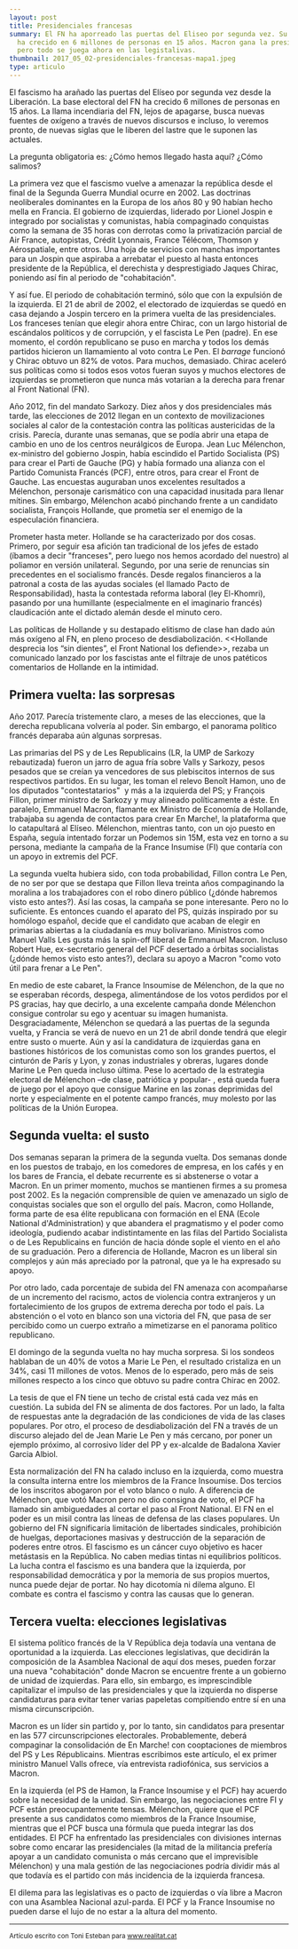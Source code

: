 ```yaml
---
layout: post
title: Presidenciales francesas
summary: El FN ha aporreado las puertas del Eliseo por segunda vez. Su base base electoral
  ha crecido en 6 millones de personas en 15 años. Macron gana la presidencia
  pero todo se juega ahora en las legistalivas.
thumbnail: 2017_05_02-presidenciales-francesas-mapa1.jpeg
type: articulo
---
```



El fascismo ha arañado las puertas del Elíseo por segunda vez desde la Liberación. La base electoral del FN ha crecido 6 millones de personas en 15 años. La llama incendiaria del FN, lejos de apagarse, busca nuevas fuentes de oxígeno a través de nuevos discursos e incluso, lo veremos pronto, de nuevas siglas que le liberen del lastre que le suponen las actuales.

La pregunta obligatoria es: ¿Cómo hemos llegado hasta aquí? ¿Cómo salimos?

La primera vez que el fascismo vuelve a amenazar la república desde el final de la Segunda Guerra Mundial ocurre en 2002. Las doctrinas neoliberales dominantes en la Europa de los años 80 y 90 habían hecho mella en Francia. El gobierno de izquierdas, liderado por Lionel Jospin e integrado por socialistas y comunistas, había compaginado conquistas como la semana de 35 horas con derrotas como la privatización parcial de Air France, autopistas, Crédit Lyonnais, France Télécom, Thomson y Aérospatiale, entre otros. Una hoja de servicios con manchas importantes para un Jospin que aspiraba a arrebatar el puesto al hasta entonces presidente de la República, el derechista y desprestigiado Jaques Chirac, poniendo así fin al periodo de "cohabitación".

Y así fue. El periodo de cohabitación terminó, sólo que con la expulsión de la izquierda. El 21 de abril de 2002, el electorado de izquierdas se quedó en casa dejando a Jospin tercero en la primera vuelta de las presidenciales. Los franceses tenían que elegir ahora entre Chirac, con un largo historial de escándalos políticos y de corrupción, y el fascista Le Pen (padre). En ese momento, el cordón republicano se puso en marcha y todos los demás partidos hicieron un llamamiento al voto contra Le Pen. El *barrage* funcionó y Chirac obtuvo un 82% de votos. Para muchos, demasiado. Chirac aceleró sus políticas como si todos esos votos fueran suyos y muchos electores de izquierdas se prometieron que nunca más votarían a la derecha para frenar al Front National (FN).

Año 2012, fin del mandato Sarkozy. Diez años y dos presidenciales más tarde, las elecciones de 2012 llegan en un contexto de movilizaciones sociales al calor de la contestación contra las políticas austericidas de la crisis. Parecía, durante unas semanas, que se podía abrir una etapa de cambio en uno de los centros neurálgicos de Europa. Jean Luc Mélenchon, ex-ministro del gobierno Jospin, había escindido el Partido Socialista (PS) para crear el Parti de Gauche (PG) y había formado una alianza con el Partido Comunista Francés (PCF), entre otros, para crear el Front de Gauche. Las encuestas auguraban unos excelentes resultados a Mélenchon, personaje carismático con una capacidad inusitada para llenar mítines. Sin embargo, Mélenchon acabó pinchando frente a un candidato socialista, François Hollande, que prometía ser el enemigo de la especulación financiera.

Prometer hasta meter. Hollande se ha caracterizado por dos cosas. Primero, por seguir esa afición tan tradicional de los jefes de estado (íbamos a decir "franceses", pero luego nos hemos acordado del nuestro) al poliamor en versión unilateral. Segundo, por una serie de renuncias sin precedentes en el socialismo francés. Desde regalos financieros a la patronal a costa de las ayudas sociales (el llamado Pacto de Responsabilidad), hasta la contestada reforma laboral (ley El-Khomri), pasando por una humillante (especialmente en el imaginario francés) claudicación ante el dictado alemán desde el minuto cero.

Las políticas de Hollande y su destapado elitismo de clase han dado aún más oxígeno al FN, en pleno proceso de desdiabolización. <<Hollande desprecia los “sin dientes”, el Front National los defiende>>, rezaba un comunicado lanzado por los fascistas ante el filtraje de unos patéticos comentarios de Hollande en la intimidad.

## Primera vuelta: las sorpresas

Año 2017. Parecía tristemente claro, a meses de las elecciones, que la derecha republicana volvería al poder. Sin embargo, el panorama político francés deparaba aún algunas sorpresas.

Las primarias del PS y de Les Republicains (LR, la UMP de Sarkozy rebautizada) fueron un jarro de agua fría sobre Valls y Sarkozy, pesos pesados que se creían ya vencedores de sus plebiscitos internos de sus respectivos partidos. En su lugar, les toman el relevo Benoît Hamon, uno de los diputados "contestatarios"  y más a la izquierda del PS; y François Fillon, primer ministro de Sarkozy y muy alineado políticamente a éste. En paralelo, Emmanuel Macron, flamante ex Ministro de Economía de Hollande, trabajaba su agenda de contactos para crear En Marche!, la plataforma que lo catapultará al Elíseo. Mélenchon, mientras tanto, con un ojo puesto en España, seguía intentado forzar un Podemos sin 15M, esta vez en torno a su persona, mediante la campaña de la France Insumise (FI) que contaría con un apoyo in extremis del PCF.

La segunda vuelta hubiera sido, con toda probabilidad, Fillon contra Le Pen, de no ser por que se destapa que Fillon lleva treinta años compaginando la moralina a los trabajadores con el robo dinero público (¿dónde habremos visto esto antes?). Así las cosas, la campaña se pone interesante. Pero no lo suficiente. Es entonces cuando el aparato del PS, quizás inspirado por su homólogo español, decide que el candidato que acaban de elegir en primarias abiertas a la ciudadanía es muy bolivariano. Ministros como Manuel Valls Les gusta más la spin-off liberal de Emmanuel Macron. Incluso Robert Hue, ex-secretario general del PCF desertado a órbitas socialistas (¿dónde hemos visto esto antes?), declara su apoyo a Macron "como voto útil para frenar a Le Pen".

En medio de este cabaret, la France Insoumise de Mélenchon, de la que no se esperaban récords, despega, alimentándose de los votos perdidos por el PS gracias, hay que decirlo, a una excelente campaña donde Mélenchon consigue controlar su ego y acentuar su imagen humanista. Desgraciadamente, Mélenchon se quedará a las puertas de la segunda vuelta, y Francia se verá de nuevo en un 21 de abril donde tendrá que elegir entre susto o muerte. Aún y así la candidatura de izquierdas gana en bastiones históricos de los comunistas como son los grandes puertos, el cinturón de París y Lyon, y zonas industriales y obreras, lugares donde Marine Le Pen queda incluso última. Pese lo acertado de la estrategia electoral de Mélenchon –de clase, patriótica y popular- , está queda fuera de juego por el apoyo que consigue Marine en las zonas deprimidas del norte y especialmente en el potente campo francés, muy molesto por las políticas de la Unión Europea.

## Segunda vuelta: el susto

Dos semanas separan la primera de la segunda vuelta. Dos semanas donde en los puestos de trabajo, en los comedores de empresa, en los cafés y en los bares de Francia, el debate recurrente es si abstenerse o votar a Macron. En un primer momento, muchos se mantienen firmes a su promesa post 2002. Es la negación comprensible de quien ve amenazado un siglo de conquistas sociales que son el orgullo del país. Macron, como Hollande, forma parte de esa élite republicana con formación en el ENA (Ecole National d'Administration) y que abandera el pragmatismo y el poder como ideología, pudiendo acabar indistintamente en las filas del Partido Socialista o de Les Republicains en función de hacia dónde sople el viento en el año de su graduación. Pero a diferencia de Hollande, Macron es un liberal sin complejos y aún más apreciado por la patronal, que ya le ha expresado su apoyo.

Por otro lado, cada porcentaje de subida del FN amenaza con acompañarse de un incremento del racismo, actos de violencia contra extranjeros y un fortalecimiento de los grupos de extrema derecha por todo el país. La abstención o el voto en blanco son una victoria del FN, que pasa de ser percibido como un cuerpo extraño a mimetizarse en el panorama político republicano.


El domingo de la segunda vuelta no hay mucha sorpresa. Si los sondeos hablaban de un 40% de votos a Marie Le Pen, el resultado cristaliza en un 34%, casi 11 millones de votos. Menos de lo esperado, pero más de seis millones respecto a los cinco que obtuvo su padre contra Chirac en 2002.

La tesis de que el FN tiene un techo de cristal está cada vez más en cuestión.
La subida del FN se alimenta de dos factores. Por un lado, la falta de respuestas ante la degradación de las condiciones de vida de las clases populares. Por otro, el proceso de desdiabolización del FN a través de un discurso alejado del de Jean Marie Le Pen y más cercano, por poner un ejemplo próximo, al corrosivo líder del PP y ex-alcalde de Badalona Xavier Garcia Albiol. 

Esta normalización del FN ha calado incluso en la izquierda, como muestra la consulta interna entre los miembros de la France Insoumise. Dos tercios de los inscritos abogaron por el voto blanco o nulo. A diferencia de Mélenchon, que votó Macron pero no dio consigna de voto, el PCF ha llamado sin ambiguedades al cortar el paso al Front National. El FN en el poder es un misil contra las líneas de defensa de las clases populares. Un gobierno del FN significaría limitación de libertades sindicales, prohibición de huelgas, deportaciones masivas y destrucción de la separación de poderes entre otros. El fascismo es un cáncer cuyo objetivo es hacer metástasis en la República. No caben medias tintas ni equilibrios políticos. La lucha contra el fascismo es una bandera que la izquierda, por responsabilidad democrática y por la memoria de sus propios muertos, nunca puede dejar de portar. No hay dicotomía ni dilema alguno. El combate es contra el fascismo y contra las causas que lo generan.


## Tercera vuelta: elecciones legislativas

El sistema político francés de la V República deja todavía una ventana de oportunidad a la izquierda. Las elecciones legislativas, que decidirán la composición de la Asamblea Nacional de aquí dos meses, pueden forzar una nueva "cohabitación" donde Macron se encuentre frente a un gobierno de unidad de izquierdas. Para ello, sin embargo, es imprescindible capitalizar el impulso de las presidenciales y que la izquierda no disperse candidaturas para evitar tener varias papeletas compitiendo entre sí en una misma circunscripción.

Macron es un líder sin partido y, por lo tanto, sin candidatos para presentar en las 577 circunscripciones electorales. Probablemente, deberá compaginar la consolidación de En Marche! con cooptaciones de miembros del PS y Les Républicains. Mientras escribimos este artículo, el ex primer ministro Manuel Valls ofrece, vía entrevista radiofónica, sus servicios a Macron.

En la izquierda (el PS de Hamon, la France Insoumise y el PCF) hay acuerdo sobre la necesidad de la unidad. Sin embargo, las negociaciones entre FI y PCF están preocupantemente tensas.  Mélenchon, quiere que el PCF presente a sus candidatos como miembros de la France Insoumise, mientras que el PCF busca una fórmula que pueda integrar las dos entidades. El PCF ha enfrentado las presidenciales con divisiones internas sobre como encarar las presidenciales (la mitad de la militancia prefería apoyar a un candidato comunista o más cercano que el imprevisible Mélenchon) y una mala gestión de las negociaciones podría dividir más al que todavía es el partido con más incidencia de la izquierda francesa.

El dilema para las legislativas es o pacto de izquierdas o vía libre a Macron con una Asamblea Nacional azul-parda. El PCF y la France Insoumise no pueden darse el lujo de no estar a la altura del momento.

----

<sub>Artículo escrito con Toni Esteban para www.realitat.cat</sub>